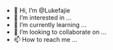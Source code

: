 - 👋 Hi, I’m @Lukefajie
- 👀 I’m interested in ...
- 🌱 I’m currently learning ...
- 💞️ I’m looking to collaborate on ...
- 📫 How to reach me ...

<!---
Lukefajie/Lukefajie is a ✨ special ✨ repository because its `README.md` (this file) appears on your GitHub profile.
You can click the Preview link to take a look at your changes.
--->
